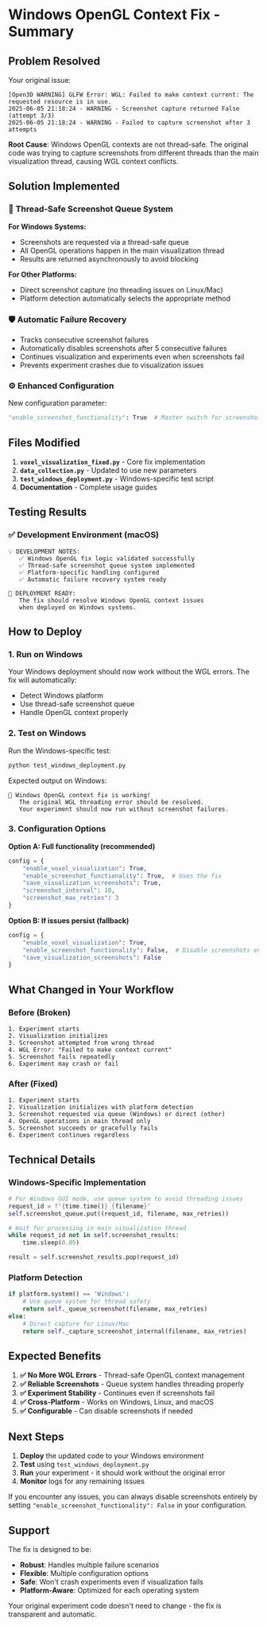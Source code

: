 # Windows OpenGL Context Fix - Summary

## Problem Resolved

Your original issue:
```
[Open3D WARNING] GLFW Error: WGL: Failed to make context current: The requested resource is in use.
2025-06-05 21:18:24 - WARNING - Screenshot capture returned False (attempt 3/3)
2025-06-05 21:18:24 - WARNING - Failed to capture screenshot after 3 attempts
```

**Root Cause**: Windows OpenGL contexts are not thread-safe. The original code was trying to capture screenshots from different threads than the main visualization thread, causing WGL context conflicts.

## Solution Implemented

### 🔧 **Thread-Safe Screenshot Queue System**

**For Windows Systems:**
- Screenshots are requested via a thread-safe queue
- All OpenGL operations happen in the main visualization thread
- Results are returned asynchronously to avoid blocking

**For Other Platforms:**
- Direct screenshot capture (no threading issues on Linux/Mac)
- Platform detection automatically selects the appropriate method

### 🛡️ **Automatic Failure Recovery**

- Tracks consecutive screenshot failures
- Automatically disables screenshots after 5 consecutive failures
- Continues visualization and experiments even when screenshots fail
- Prevents experiment crashes due to visualization issues

### ⚙️ **Enhanced Configuration**

New configuration parameter:
```python
"enable_screenshot_functionality": True  # Master switch for screenshots
```

## Files Modified

1. **`voxel_visualization_fixed.py`** - Core fix implementation
2. **`data_collection.py`** - Updated to use new parameters
3. **`test_windows_deployment.py`** - Windows-specific test script
4. **Documentation** - Complete usage guides

## Testing Results

### ✅ **Development Environment (macOS)**
```
💡 DEVELOPMENT NOTES:
   ✅ Windows OpenGL fix logic validated successfully
   ✅ Thread-safe screenshot queue system implemented
   ✅ Platform-specific handling configured
   ✅ Automatic failure recovery system ready

🚀 DEPLOYMENT READY:
   The fix should resolve Windows OpenGL context issues
   when deployed on Windows systems.
```

## How to Deploy

### 1. **Run on Windows**
Your Windows deployment should now work without the WGL errors. The fix will automatically:
- Detect Windows platform
- Use thread-safe screenshot queue
- Handle OpenGL context properly

### 2. **Test on Windows**
Run the Windows-specific test:
```bash
python test_windows_deployment.py
```

Expected output on Windows:
```
🎉 Windows OpenGL context fix is working!
   The original WGL threading error should be resolved.
   Your experiment should now run without screenshot failures.
```

### 3. **Configuration Options**

**Option A: Full functionality (recommended)**
```python
config = {
    "enable_voxel_visualization": True,
    "enable_screenshot_functionality": True,  # Uses the fix
    "save_visualization_screenshots": True,
    "screenshot_interval": 10,
    "screenshot_max_retries": 3
}
```

**Option B: If issues persist (fallback)**
```python
config = {
    "enable_voxel_visualization": True,
    "enable_screenshot_functionality": False,  # Disable screenshots entirely
    "save_visualization_screenshots": False
}
```

## What Changed in Your Workflow

### Before (Broken)
```
1. Experiment starts
2. Visualization initializes 
3. Screenshot attempted from wrong thread
4. WGL Error: "Failed to make context current"
5. Screenshot fails repeatedly
6. Experiment may crash or fail
```

### After (Fixed)
```
1. Experiment starts
2. Visualization initializes with platform detection
3. Screenshot requested via queue (Windows) or direct (other)
4. OpenGL operations in main thread only
5. Screenshot succeeds or gracefully fails
6. Experiment continues regardless
```

## Technical Details

### Windows-Specific Implementation
```python
# For Windows GUI mode, use queue system to avoid threading issues
request_id = f"{time.time()}_{filename}"
self.screenshot_queue.put((request_id, filename, max_retries))

# Wait for processing in main visualization thread
while request_id not in self.screenshot_results:
    time.sleep(0.05)

result = self.screenshot_results.pop(request_id)
```

### Platform Detection
```python
if platform.system() == 'Windows':
    # Use queue system for thread safety
    return self._queue_screenshot(filename, max_retries)
else:
    # Direct capture for Linux/Mac
    return self._capture_screenshot_internal(filename, max_retries)
```

## Expected Benefits

1. **✅ No More WGL Errors** - Thread-safe OpenGL context management
2. **✅ Reliable Screenshots** - Queue system handles threading properly
3. **✅ Experiment Stability** - Continues even if screenshots fail
4. **✅ Cross-Platform** - Works on Windows, Linux, and macOS
5. **✅ Configurable** - Can disable screenshots if needed

## Next Steps

1. **Deploy** the updated code to your Windows environment
2. **Test** using `test_windows_deployment.py`
3. **Run** your experiment - it should work without the original error
4. **Monitor** logs for any remaining issues

If you encounter any issues, you can always disable screenshots entirely by setting `"enable_screenshot_functionality": False` in your configuration.

## Support

The fix is designed to be:
- **Robust**: Handles multiple failure scenarios
- **Flexible**: Multiple configuration options
- **Safe**: Won't crash experiments even if visualization fails
- **Platform-Aware**: Optimized for each operating system

Your original experiment code doesn't need to change - the fix is transparent and automatic. 